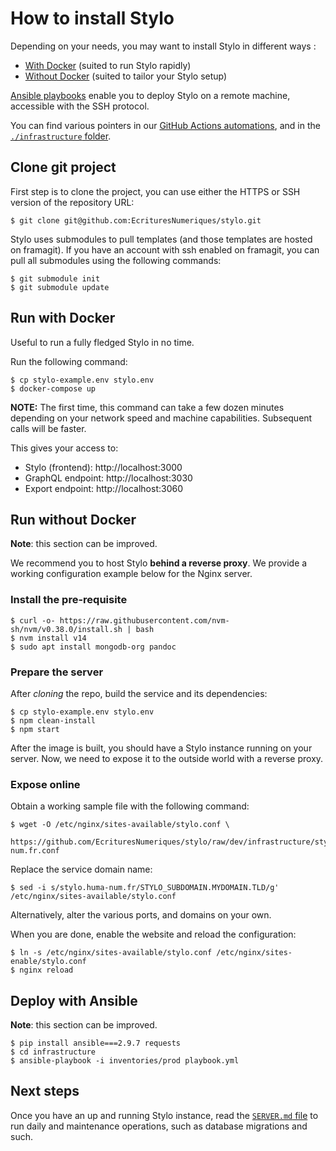 # How to install Stylo

Depending on your needs, you may want to install Stylo in different ways :

 - [With Docker](#run-with-docker) (suited to run Stylo rapidly)
 - [Without Docker](#run-without-docker) (suited to tailor your Stylo setup)

[Ansible playbooks](#deploy-with-ansible) enable you to deploy Stylo on a remote machine, accessible with the SSH protocol.

You can find various pointers in our [GitHub Actions automations](./.github/workflows/deploy.yml), and in the [`./infrastructure` folder](./infrastructure).

## Clone git project

First step is to clone the project, you can use either the HTTPS or SSH version of the repository URL:


    $ git clone git@github.com:EcrituresNumeriques/stylo.git


Stylo uses submodules to pull templates (and those templates are hosted on framagit).
If you have an account with ssh enabled on framagit, you can pull all submodules using the following commands:


    $ git submodule init
    $ git submodule update


## Run with Docker

Useful to run a fully fledged Stylo in no time.

Run the following command:

    $ cp stylo-example.env stylo.env
    $ docker-compose up

**NOTE:** The first time, this command can take a few dozen minutes depending on your network speed and machine capabilities. Subsequent calls will be faster.

This gives your access to:
- Stylo (frontend): http://localhost:3000
- GraphQL endpoint: http://localhost:3030
- Export endpoint: http://localhost:3060

## Run without Docker

**Note**: this section can be improved.

We recommend you to host Stylo **behind a reverse proxy**.
We provide a working configuration example below for the Nginx server.

### Install the pre-requisite

    $ curl -o- https://raw.githubusercontent.com/nvm-sh/nvm/v0.38.0/install.sh | bash
    $ nvm install v14
    $ sudo apt install mongodb-org pandoc

### Prepare the server

After _cloning_ the repo, build the service and its dependencies:

    $ cp stylo-example.env stylo.env
    $ npm clean-install
    $ npm start


After the image is built, you should have a Stylo instance running on your server.
Now, we need to expose it to the outside world with a reverse proxy.

### Expose online

Obtain a working sample file with the following command:

    $ wget -O /etc/nginx/sites-available/stylo.conf \
        https://github.com/EcrituresNumeriques/stylo/raw/dev/infrastructure/stylo.huma-num.fr.conf

Replace the service domain name:

    $ sed -i s/stylo.huma-num.fr/STYLO_SUBDOMAIN.MYDOMAIN.TLD/g' /etc/nginx/sites-available/stylo.conf

Alternatively, alter the various ports, and domains on your own.

When you are done, enable the website and reload the configuration:

    $ ln -s /etc/nginx/sites-available/stylo.conf /etc/nginx/sites-enable/stylo.conf
    $ nginx reload

## Deploy with Ansible

**Note**: this section can be improved.

    $ pip install ansible===2.9.7 requests
    $ cd infrastructure
    $ ansible-playbook -i inventories/prod playbook.yml

## Next steps

Once you have an up and running Stylo instance, read the [`SERVER.md` file](SERVER.md) to run daily and maintenance operations, such as database migrations and such.
